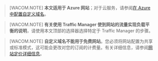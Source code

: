 ﻿> [WACOM.NOTE] **本文适用于 Azure 网站**；对于云服务，请参阅<a href="/develop/net/common-tasks/custom-dns/">在 Azure 中配置自定义域名</a>。


> [WACOM.NOTE] **有关使用 Traffic Manager 使到网站的流量实现负载平衡的说明**，请使用本文顶部的选择器选择特定于 Traffic Manager 的步骤。


> [WACOM.NOTE] **自定义域名不能用于免费网站**。您必须将网站配置为共享或标准模式，这可能会更改对您的订阅的计费量。有关详细信息，请参阅<a href="/home/features/web-site/#price">网站定价详细信息</a>。<!--HONumber=41-->
